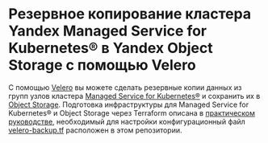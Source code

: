 # Резервное копирование кластера Yandex Managed Service for Kubernetes® в Yandex Object Storage с помощью Velero

C помощью [Velero](https://velero.io/) вы можете сделать резервные копии данных из групп узлов кластера [Managed Service for Kubernetes®](https://yandex.cloud/ru/docs/managed-kubernetes) и сохранить их в [Object Storage](https://yandex.cloud/ru/docs/storage). Подготовка инфраструктуры для Managed Service for Kubernetes® и Object Storage через Terraform описана в [практическом руководстве](https://cloud.yandex.ru/ru/docs/managed-kubernetes/tutorials/backup), необходимый для настройки конфигурационный файл [velero-backup.tf](velero-backup.tf) расположен в этом репозитории.
